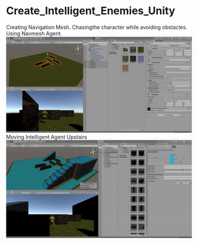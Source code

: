 # Create_Intelligent_Enemies_Unity
Creating Navigation Mesh.
Chasingthe  character while avoiding  obstacles.
Using Navmesh Agent.
![](gifs/ai_enemy.gif)
Moving Intelligent Agent Upstairs
![](gifs/upstairs.gif)
